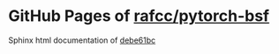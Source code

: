 GitHub Pages of [rafcc/pytorch-bsf](https://github.com/rafcc/pytorch-bsf.git)
===
Sphinx html documentation of [debe61bc](https://github.com/rafcc/pytorch-bsf/tree/debe61bca6e1ac77a4a3d65226a3959b4e86a6a1)
